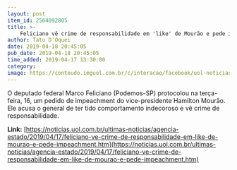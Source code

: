 ```yaml
---
layout: post
item_id: 2564092805
title: >-
    Feliciano vê crime de responsabilidade em 'like' de Mourão e pede impeachment
author: Tatu D'Oquei
date: 2019-04-18 20:45:05
pub_date: 2019-04-18 20:45:05
time_added: 2019-04-17 13:30:00
category: 
image: https://conteudo.imguol.com.br/c/interacao/facebook/uol-noticias-600px.jpg
---
```


O deputado federal Marco Feliciano (Podemos-SP) protocolou na terça-feira, 16, um pedido de impeachment do vice-presidente Hamilton Mourão. Ele acusa o general de ter tido comportamento indecoroso e vê crime de responsabilidade.

**Link:** [https://noticias.uol.com.br/ultimas-noticias/agencia-estado/2019/04/17/feliciano-ve-crime-de-responsabilidade-em-like-de-mourao-e-pede-impeachment.htm](https://noticias.uol.com.br/ultimas-noticias/agencia-estado/2019/04/17/feliciano-ve-crime-de-responsabilidade-em-like-de-mourao-e-pede-impeachment.htm)

